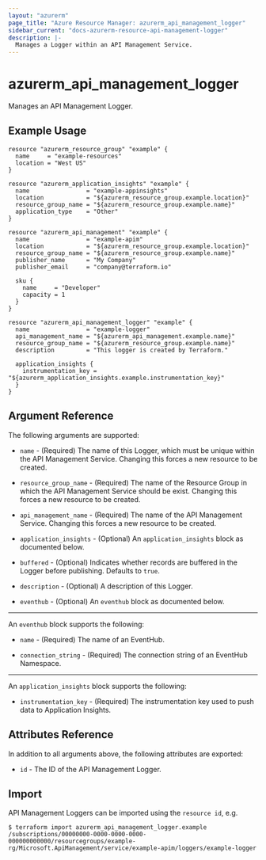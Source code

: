 ```yaml
---
layout: "azurerm"
page_title: "Azure Resource Manager: azurerm_api_management_logger"
sidebar_current: "docs-azurerm-resource-api-management-logger"
description: |-
  Manages a Logger within an API Management Service.
---
```


# azurerm_api_management_logger

Manages an API Management Logger.


## Example Usage

```hcl
resource "azurerm_resource_group" "example" {
  name     = "example-resources"
  location = "West US"
}

resource "azurerm_application_insights" "example" {
  name                = "example-appinsights"
  location            = "${azurerm_resource_group.example.location}"
  resource_group_name = "${azurerm_resource_group.example.name}"
  application_type    = "Other"
}

resource "azurerm_api_management" "example" {
  name                = "example-apim"
  location            = "${azurerm_resource_group.example.location}"
  resource_group_name = "${azurerm_resource_group.example.name}"
  publisher_name      = "My Company"
  publisher_email     = "company@terraform.io"

  sku {
    name     = "Developer"
    capacity = 1
  }
}

resource "azurerm_api_management_logger" "example" {
  name                = "example-logger"
  api_management_name = "${azurerm_api_management.example.name}"
  resource_group_name = "${azurerm_resource_group.example.name}"
  description         = "This logger is created by Terraform."

  application_insights {
    instrumentation_key = "${azurerm_application_insights.example.instrumentation_key}"
  }
}
```


## Argument Reference

The following arguments are supported:

* `name` - (Required) The name of this Logger, which must be unique within the API Management Service. Changing this forces a new resource to be created.

* `resource_group_name` - (Required) The name of the Resource Group in which the API Management Service should be exist. Changing this forces a new resource to be created.

* `api_management_name` - (Required) The name of the API Management Service. Changing this forces a new resource to be created.

* `application_insights` - (Optional) An `application_insights` block as documented below.

* `buffered` - (Optional) Indicates whether records are buffered in the Logger before publishing. Defaults to `true`.

* `description` - (Optional) A description of this Logger.

* `eventhub` - (Optional) An `eventhub` block as documented below.

---

An `eventhub` block supports the following:

* `name` - (Required) The name of an EventHub.

* `connection_string` - (Required) The connection string of an EventHub Namespace.

---

An `application_insights` block supports the following:

* `instrumentation_key` - (Required) The instrumentation key used to push data to Application Insights.


## Attributes Reference

In addition to all arguments above, the following attributes are exported:

* `id` - The ID of the API Management Logger.


## Import

API Management Loggers can be imported using the `resource id`, e.g.

```shell
$ terraform import azurerm_api_management_logger.example /subscriptions/00000000-0000-0000-0000-000000000000/resourcegroups/example-rg/Microsoft.ApiManagement/service/example-apim/loggers/example-logger
```
